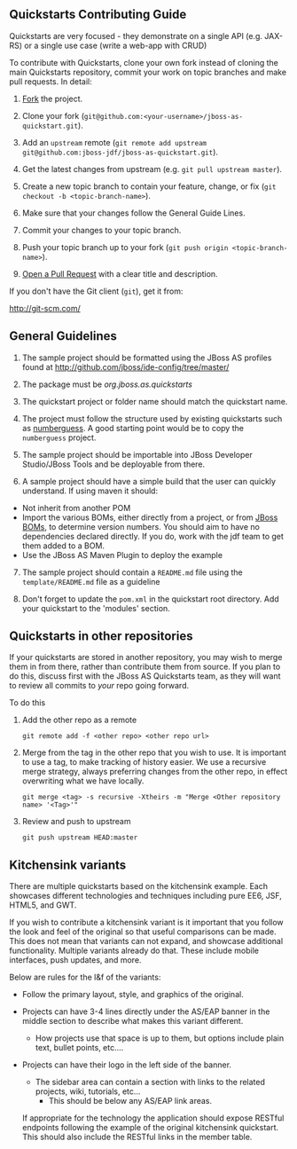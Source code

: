 Quickstarts Contributing Guide
-------------------------------

Quickstarts are very focused - they demonstrate on a single API (e.g. JAX-RS) or a single use case (write a web-app with CRUD)

To contribute with Quickstarts, clone your own fork instead of cloning the main Quickstarts repository, commit your work on topic branches and make pull requests. In detail:

1. [Fork](http://help.github.com/fork-a-repo/) the project.

2. Clone your fork (`git@github.com:<your-username>/jboss-as-quickstart.git`).

3. Add an `upstream` remote (`git remote add upstream
   git@github.com:jboss-jdf/jboss-as-quickstart.git`).

4. Get the latest changes from upstream (e.g. `git pull upstream master`).

5. Create a new topic branch to contain your feature, change, or fix (`git
   checkout -b <topic-branch-name>`).

6. Make sure that your changes follow the General Guide Lines.


7. Commit your changes to your topic branch.

8. Push your topic branch up to your fork (`git push origin
   <topic-branch-name>`).

9. [Open a Pull Request](http://help.github.com/send-pull-requests/) with a
   clear title and description.

If you don't have the Git client (`git`), get it from:

http://git-scm.com/


General Guidelines
------------------

1. The sample project should be formatted using the JBoss AS profiles found at http://github.com/jboss/ide-config/tree/master/

2. The package must be *org.jboss.as.quickstarts*

3. The quickstart project or folder name should match the quickstart name.

4. The project must follow the structure used by existing quickstarts such as [numberguess](https://github.com/jboss-jdf/jboss-as-quickstart/tree/master/numberguess). A good starting point would be to copy the  `numberguess` project.

5. The sample project should be importable into JBoss Developer Studio/JBoss Tools and be deployable from there.

6. A sample project should have a simple build that the user can quickly understand. If using maven it should:

 - Not inherit from another POM
 - Import the various BOMs, either directly from a project, or from [JBoss BOMs](http://www.jboss.org/jdf/stack/stacks/), to determine version numbers. You should aim to have no dependencies declared directly. If you do, work with the jdf team to get them added to a BOM.
 - Use the JBoss AS Maven Plugin to deploy the example

7. The sample project should contain a `README.md` file using the `template/README.md` file as a guideline

8. Don't forget to update the `pom.xml` in the quickstart root directory. Add your quickstart to the 'modules' section.

Quickstarts in other repositories
----------------------------------

  If your quickstarts are stored in another repository, you may wish to merge them in from there, rather than contribute them from source. If you plan to do this, discuss first with the JBoss AS Quickstarts team, as they will want to review all commits to *your* repo going forward.

  To do this

  1. Add the other repo as a remote
      
         git remote add -f <other repo> <other repo url>

  2. Merge from the tag in the other repo that you wish to use. It is important to use a tag, to make tracking of history easier. We use a recursive merge strategy, always preferring changes from the other repo, in effect overwriting what we have locally.

         git merge <tag> -s recursive -Xtheirs -m "Merge <Other repository name> '<Tag>'"

  3. Review and push to upstream

         git push upstream HEAD:master

Kitchensink variants
--------------------

  There are multiple quickstarts based on the kitchensink example.  Each showcases different technologies and techniques including pure EE6, JSF, HTML5, and GWT.  

  If you wish to contribute a kitchensink variant is it important that you follow the look and feel of the original so that useful comparisons can be made.  This does not mean that variants can not expand, and showcase additional functionality.  Multiple variants already do that.  These include mobile interfaces, push updates, and more.

  Below are rules for the l&f of the variants:

  * Follow the primary layout, style, and graphics of the original.
  * Projects can have 3-4 lines directly under the AS/EAP banner in the middle section to describe what makes this variant different.  
     * How projects use that space is up to them, but options include plain text, bullet points, etc....  
  * Projects can have their logo in the left side of the banner.  
    * The sidebar area can contain a section with links to the related projects, wiki, tutorials, etc...  
       * This should be below any AS/EAP link areas.

    If appropriate for the technology the application should expose RESTful endpoints following the example of the original kitchensink quickstart.  This should also include the RESTful links in the member table.
